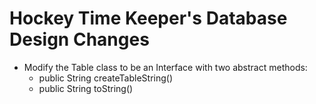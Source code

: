 # Hockey Time Keeper's Database Design Changes

* Modify the Table class to be an Interface with two abstract methods:
  * public String createTableString()
  * public String toString()
